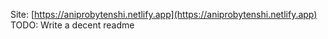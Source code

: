 Site: [https://aniprobytenshi.netlify.app](https://aniprobytenshi.netlify.app)
TODO: Write a decent readme
